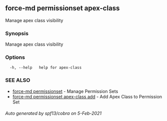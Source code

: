 ## force-md permissionset apex-class

Manage apex class visibility

### Synopsis

Manage apex class visibility

### Options

```
  -h, --help   help for apex-class
```

### SEE ALSO

* [force-md permissionset](force-md_permissionset.md)	 - Manage Permission Sets
* [force-md permissionset apex-class add](force-md_permissionset_apex-class_add.md)	 - Add Apex Class to Permission Set

###### Auto generated by spf13/cobra on 5-Feb-2021
